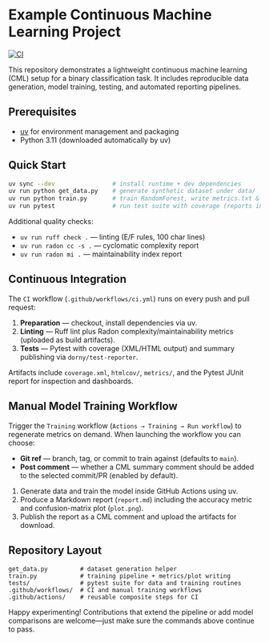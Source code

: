 # Example Continuous Machine Learning Project

[![CI](https://github.com/florianbaer/example_cml/actions/workflows/ci.yml/badge.svg?branch=main)](https://github.com/florianbaer/example_cml/actions/workflows/ci.yml)

This repository demonstrates a lightweight continuous machine learning (CML)
setup for a binary classification task. It includes reproducible data
generation, model training, testing, and automated reporting pipelines.

## Prerequisites

- [uv](https://docs.astral.sh/uv/) for environment management and packaging
- Python 3.11 (downloaded automatically by uv)

## Quick Start

```bash
uv sync --dev                # install runtime + dev dependencies
uv run python get_data.py    # generate synthetic dataset under data/
uv run python train.py       # train RandomForest, write metrics.txt & plot.png
uv run pytest                # run test suite with coverage (reports in htmlcov/)
```

Additional quality checks:

- `uv run ruff check .` — linting (E/F rules, 100 char lines)
- `uv run radon cc -s .` — cyclomatic complexity report
- `uv run radon mi .` — maintainability index report

## Continuous Integration

The `CI` workflow (`.github/workflows/ci.yml`) runs on every push and pull
request:

1. **Preparation** — checkout, install dependencies via uv.
2. **Linting** — Ruff lint plus Radon complexity/maintainability metrics (uploaded as build artifacts).
3. **Tests** — Pytest with coverage (XML/HTML output) and summary publishing via `dorny/test-reporter`.

Artifacts include `coverage.xml`, `htmlcov/`, `metrics/`, and the Pytest JUnit
report for inspection and dashboards.

## Manual Model Training Workflow

Trigger the `Training` workflow (`Actions → Training → Run workflow`) to
regenerate metrics on demand. When launching the workflow you can choose:

- **Git ref** — branch, tag, or commit to train against (defaults to `main`).
- **Post comment** — whether a CML summary comment should be added to the selected commit/PR (enabled by default).

1. Generate data and train the model inside GitHub Actions using uv.
2. Produce a Markdown report (`report.md`) including the accuracy metric and confusion-matrix plot (`plot.png`).
3. Publish the report as a CML comment and upload the artifacts for download.

## Repository Layout

```text
get_data.py         # dataset generation helper
train.py            # training pipeline + metrics/plot writing
tests/              # pytest suite for data and training routines
.github/workflows/  # CI and manual training workflows
.github/actions/    # reusable composite steps for CI
```

Happy experimenting! Contributions that extend the pipeline or add model
comparisons are welcome—just make sure the commands above continue to pass.
